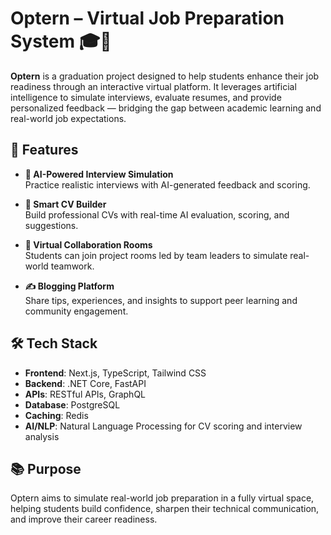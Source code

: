 # Optern – Virtual Job Preparation System 🎓💼

**Optern** is a graduation project designed to help students enhance their job readiness through an interactive virtual platform. It leverages artificial intelligence to simulate interviews, evaluate resumes, and provide personalized feedback — bridging the gap between academic learning and real-world job expectations.

## 🚀 Features

- **🧠 AI-Powered Interview Simulation**  
  Practice realistic interviews with AI-generated feedback and scoring.

- **📄 Smart CV Builder**  
  Build professional CVs with real-time AI evaluation, scoring, and suggestions.

- **🤝 Virtual Collaboration Rooms**  
  Students can join project rooms led by team leaders to simulate real-world teamwork.

- **✍️ Blogging Platform**  
  Share tips, experiences, and insights to support peer learning and community engagement.

## 🛠️ Tech Stack

- **Frontend**: Next.js, TypeScript, Tailwind CSS  
- **Backend**: .NET Core, FastAPI  
- **APIs**: RESTful APIs, GraphQL  
- **Database**: PostgreSQL  
- **Caching**: Redis  
- **AI/NLP**: Natural Language Processing for CV scoring and interview analysis

## 📚 Purpose

Optern aims to simulate real-world job preparation in a fully virtual space, helping students build confidence, sharpen their technical communication, and improve their career readiness.
